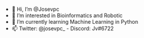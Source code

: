 - 👋 Hi, I’m @Josevpc
- 👀 I’m interested in Bioinformatics and Robotic
- 🌱 I’m currently learning Machine Learning in Python
- 📫 Twitter: @josevpc_ - Discord: Jv#6722  
<!---
Josevpc/Josevpc is a ✨ special ✨ repository because its `README.md` (this file) appears on your GitHub profile.
You can click the Preview link to take a look at your changes.
--->
